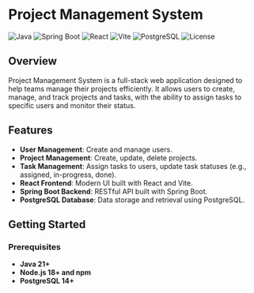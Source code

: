 # Project Management System

![Java](https://img.shields.io/badge/Java-17+-brightgreen)
![Spring Boot](https://img.shields.io/badge/Spring%20Boot-3.0+-brightgreen)
![React](https://img.shields.io/badge/React-18+-brightgreen)
![Vite](https://img.shields.io/badge/Vite-4.0+-brightgreen)
![PostgreSQL](https://img.shields.io/badge/PostgreSQL-14+-blue)
![License](https://img.shields.io/badge/license-MIT-blue.svg)

## Overview

Project Management System is a full-stack web application designed to help teams manage their projects efficiently. It allows users to create, manage, and track projects and tasks, with the ability to assign tasks to specific users and monitor their status.

## Features

- **User Management**: Create and manage users.
- **Project Management**: Create, update, delete projects.
- **Task Management**: Assign tasks to users, update task statuses (e.g., assigned, in-progress, done).
- **React Frontend**: Modern UI built with React and Vite.
- **Spring Boot Backend**: RESTful API built with Spring Boot.
- **PostgreSQL Database**: Data storage and retrieval using PostgreSQL.

## Getting Started

### Prerequisites

- **Java 21+**
- **Node.js 18+ and npm**
- **PostgreSQL 14+**
